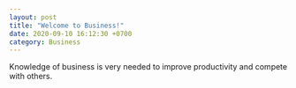 ```yaml
---
layout: post
title: "Welcome to Business!"
date: 2020-09-10 16:12:30 +0700
category: Business
---
```


Knowledge of business is very needed to improve productivity and compete with others.
